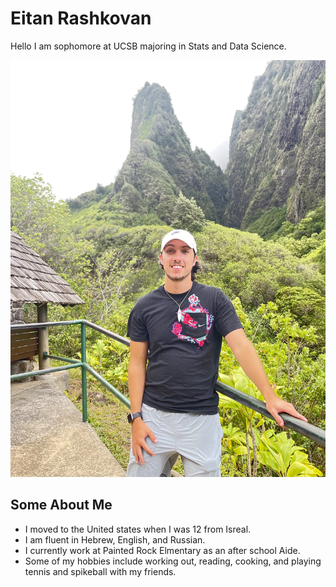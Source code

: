 # Eitan Rashkovan
Hello I am sophomore at UCSB majoring in Stats and Data Science.
 
![Eitan Hawaii](/images/Eitan_Hawaii.jpg)

## Some About Me
- I moved to the United states when I was 12 from Isreal.
- I am fluent in Hebrew, English, and Russian.
- I currently work at Painted Rock Elmentary as an after school Aide.
- Some of my hobbies include working out, reading, cooking, and playing tennis and spikeball with my friends.
